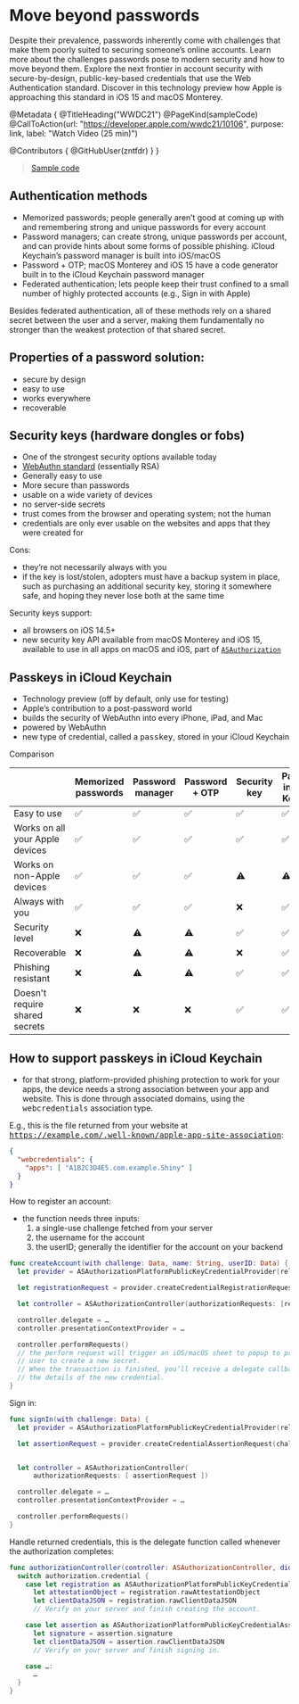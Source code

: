 # Move beyond passwords

Despite their prevalence, passwords inherently come with challenges that make them poorly suited to securing someone’s online accounts. Learn more about the challenges passwords pose to modern security and how to move beyond them. Explore the next frontier in account security with secure-by-design, public-key-based credentials that use the Web Authentication standard. Discover in this technology preview how Apple is approaching this standard in iOS 15 and macOS Monterey.

@Metadata {
   @TitleHeading("WWDC21")
   @PageKind(sampleCode)
   @CallToAction(url: "https://developer.apple.com/wwdc21/10106", purpose: link, label: "Watch Video (25 min)")

   @Contributors {
      @GitHubUser(zntfdr)
   }
}



> [Sample code](https://developer.apple.com/documentation/authenticationservices/connecting_to_a_service_with_passkeys)

## Authentication methods

- Memorized passwords; people generally aren’t good at coming up with and remembering strong and unique passwords for every account
- Password managers; can create strong, unique passwords per account, and can provide hints about some forms of possible phishing. iCloud Keychain’s password manager is built into iOS/macOS
- Password + OTP; macOS Monterey and iOS 15 have a code generator built in to the iCloud Keychain password manager
- Federated authentication; lets people keep their trust confined to a small number of highly protected accounts (e.g., Sign in with Apple)

Besides federated authentication, all of these methods rely on a shared secret between the user and a server, making them fundamentally no stronger than the weakest protection of that shared secret.

## Properties of a password solution:

- secure by design
- easy to use
- works everywhere
- recoverable

## Security keys (hardware dongles or fobs)

- One of the strongest security options available today
- [WebAuthn standard](https://en.wikipedia.org/wiki/WebAuthn) (essentially RSA)
- Generally easy to use
- More secure than passwords
- usable on a wide variety of devices
- no server-side secrets
- trust comes from the browser and operating system; not the human
- credentials are only ever usable on the websites and apps that they were created for

Cons:

- they’re not necessarily always with you
- if the key is lost/stolen, adopters must have a backup system in place, such as purchasing an additional security key, storing it somewhere safe, and hoping they never lose both at the same time

Security keys support:

- all browsers on iOS 14.5+
- new security key API available from macOS Monterey and iOS 15, available to use in all apps on macOS and iOS, part of [`ASAuthorization`][ASAuthorization]

## Passkeys in iCloud Keychain

- Technology preview (off by default, only use for testing)
- Apple’s contribution to a post-password world
- builds the security of WebAuthn into every iPhone, iPad, and Mac
- powered by WebAuthn
- new type of credential, called a <kbd>passkey</kbd>, stored in your iCloud Keychain

Comparison

|   | Memorized passwords | Password manager | Password + OTP | Security key | Passkeys in iCloud Keychain |
| --- | --- | --- | --- | --- | --- |
| Easy to use | ✅ | ✅ | ✅ | ✅ | ✅ | 
| Works on all your Apple devices | ✅ | ✅ | ✅ | ✅ | ✅ |
| Works on non-Apple devices | ✅ | ✅ | ✅ | ⚠️ | ⚠️ |
| Always with you | ✅ | ✅ | ✅ | ❌ | ✅ |
| Security level | ❌ | ⚠️ | ⚠️ | ✅ | ✅ |
| Recoverable | ❌ | ⚠️ | ⚠️ | ❌ | ✅ |
| Phishing resistant | ❌ | ⚠️ | ⚠️ | ✅ | ✅ |
| Doesn't require shared secrets | ❌ | ❌ | ❌ | ✅ | ✅ |

## How to support passkeys in iCloud Keychain

- for that strong, platform-provided phishing protection to work for your apps, the device needs a strong association between your app and website. This is done through associated domains, using the <kbd>webcredentials</kbd> association type.

E.g., this is the file returned from your website at <kbd>https://example.com/.well-known/apple-app-site-association</kbd>:

```json
{
  "webcredentials": {
    "apps": [ "A1B2C3D4E5.com.example.Shiny" ]
  }
}
```

How to register an account:

- the function needs three inputs:
  1. a single-use challenge fetched from your server
  2. the username for the account
  3. the userID; generally the identifier for the account on your backend

```swift
func createAccount(with challenge: Data, name: String, userID: Data) {
  let provider = ASAuthorizationPlatformPublicKeyCredentialProvider(relyingPartyIdentifier: "example.com")

  let registrationRequest = provider.createCredentialRegistrationRequest(challenge: challenge, name: name, userID: userID)

  let controller = ASAuthorizationController(authorizationRequests: [registrationRequest])

  controller.delegate = …
  controller.presentationContextProvider = …

  controller.performRequests()
  // the perform request will trigger an iOS/macOS sheet to popup to prompt the 
  // user to create a new secret.
  // When the transaction is finished, you’ll receive a delegate callback with 
  // the details of the new credential.
}
```

Sign in:

```swift
func signIn(with challenge: Data) {
  let provider = ASAuthorizationPlatformPublicKeyCredentialProvider(relyingPartyIdentifier: "example.com")

  let assertionRequest = provider.createCredentialAssertionRequest(challenge: challenge)


  let controller = ASAuthorizationController(
      authorizationRequests: [ assertionRequest ])

  controller.delegate = …
  controller.presentationContextProvider = …

  controller.performRequests()
}
```

Handle returned credentials, this is the delegate function called whenever the authorization completes:

```swift
func authorizationController(controller: ASAuthorizationController, didCompleteWithAuthorization authorization: ASAuthorization) {
  switch authorization.credential {
    case let registration as ASAuthorizationPlatformPublicKeyCredentialRegistration:
      let attestationObject = registration.rawAttestationObject
      let clientDataJSON = registration.rawClientDataJSON
      // Verify on your server and finish creating the account.

    case let assertion as ASAuthorizationPlatformPublicKeyCredentialAssertion:
      let signature = assertion.signature
      let clientDataJSON = assertion.rawClientDataJSON
      // Verify on your server and finish signing in.

    case …:
      …
  }
}
```

[ASAuthorization]: https://developer.apple.com/documentation/authenticationservices/asauthorization